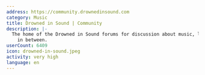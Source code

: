 ```yaml
---
address: https://community.drownedinsound.com
category: Music
title: Drowned in Sound | Community
description: |-
  The home of the Drowned in Sound forums for discussion about music, life and everything
    in between.
userCount: 6409
icon: drowned-in-sound.jpeg
activity: very high
language: en
---
```

